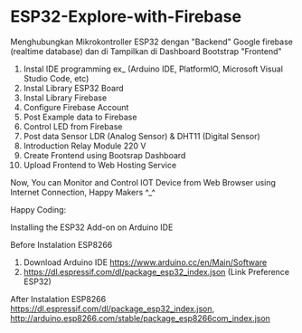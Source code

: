 # ESP32-Explore-with-Firebase
Menghubungkan Mikrokontroller ESP32 dengan "Backend" Google firebase (realtime database) dan di Tampilkan di Dashboard Bootstrap "Frontend"

1. Instal IDE programming ex_ (Arduino IDE, PlatformIO, Microsoft Visual Studio Code, etc)
2. Instal Library ESP32 Board 
3. Instal Library Firebase
4. Configure Firebase Account 
5. Post Example data to Firebase
6. Control LED from Firebase 
7. Post data Sensor LDR (Analog Sensor) & DHT11 (Digital Sensor)
8. Introduction Relay Module 220 V
9. Create Frontend using Bootsrap Dashboard
10. Upload Frontend to Web Hosting Service

Now, You can Monitor and Control IOT Device from Web Browser using Internet Connection, Happy Makers ^_^
  
Happy Coding:


Installing the ESP32 Add-on on Arduino IDE

Before Instalation ESP8266
1. Download Arduino IDE https://www.arduino.cc/en/Main/Software
2. https://dl.espressif.com/dl/package_esp32_index.json  (Link Preference ESP32)

After Instalation ESP8266
https://dl.espressif.com/dl/package_esp32_index.json, http://arduino.esp8266.com/stable/package_esp8266com_index.json
